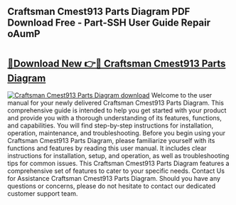 ## Craftsman Cmest913 Parts Diagram PDF Download Free - Part-SSH User Guide Repair oAumP

# <h2><a href="http://dfmuihs.blite.top/?on=Craftsman+Cmest913+Parts+Diagram">🔗Download New 👉🔴 Craftsman Cmest913 Parts Diagram</a></h2>

[![Craftsman Cmest913 Parts Diagram download](https://i.imgur.com/lujVjoI.png)](http://dfmuihs.blite.top/?on=Craftsman+Cmest913+Parts+Diagram)
Welcome to the user manual for your newly delivered Craftsman Cmest913 Parts Diagram. This comprehensive guide is intended to help you get started with your product and provide you with a thorough understanding of its features, functions, and capabilities. You will find step-by-step instructions for installation, operation, maintenance, and troubleshooting. Before you begin using your Craftsman Cmest913 Parts Diagram, please familiarize yourself with its functions and features by reading this user manual. It includes clear instructions for installation, setup, and operation, as well as troubleshooting tips for common issues. This Craftsman Cmest913 Parts Diagram features a comprehensive set of features to cater to your specific needs. Contact Us for Assistance Craftsman Cmest913 Parts Diagram. Should you have any questions or concerns, please do not hesitate to contact our dedicated customer support team.
